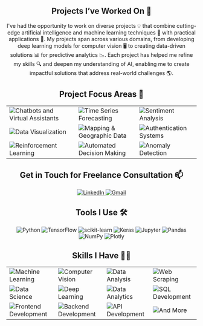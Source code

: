 <h2 align="center">Projects I’ve Worked On 💼</h2>

<p align="center">
  I've had the opportunity to work on diverse projects 💡 that combine cutting-edge artificial intelligence and machine learning techniques 🚩 with practical applications 🚀. My projects span across various domains, from developing deep learning models for computer vision 🖥️ to creating data-driven solutions 📊 for predictive analytics 📉. Each project has helped me refine my skills 🔍 and deepen my understanding of AI, enabling me to create impactful solutions that address real-world challenges 🌎.
</p>

<h2 align="center">Project Focus Areas 🎯</h2>

<table align="center">
   <tr>
    <td><img src="https://img.shields.io/badge/Chatbots%20and%20Virtual%20Assistants-673AB7?style=flat&logo=dialogflow&logoColor=white" alt="Chatbots and Virtual Assistants"></td>
    <td><img src="https://img.shields.io/badge/Time%20Series%20Forecasting-3F51B5?style=flat&logo=python&logoColor=white" alt="Time Series Forecasting"></td>
    <td><img src="https://img.shields.io/badge/Sentiment%20Analysis-FF9800?style=flat&logo=python&logoColor=white" alt="Sentiment Analysis"></td>
  </tr>
  <tr>
    <td><img src="https://img.shields.io/badge/Data%20Visualization-2196F3?style=flat&logo=tableau&logoColor=white" alt="Data Visualization"></td>
    <td><img src="https://img.shields.io/badge/Mapping%20%26%20Geographic%20Data-4CAF50?style=flat&logo=google-maps&logoColor=white" alt="Mapping & Geographic Data"></td>
    <td><img src="https://img.shields.io/badge/Authentication%20Systems-FF9800?style=flat&logo=lock&logoColor=white" alt="Authentication Systems"></td>
  </tr>
  <tr>
    <td><img src="https://img.shields.io/badge/Reinforcement%20Learning-3776AB?style=flat&logo=deepmind&logoColor=white" alt="Reinforcement Learning"></td>
    <td><img src="https://img.shields.io/badge/Automated%20Decision%20Making-673AB7?style=flat&logo=robot-framework&logoColor=white" alt="Automated Decision Making"></td>
    <td><img src="https://img.shields.io/badge/Anomaly%20Detection-2196F3?style=flat&logo=python&logoColor=white" alt="Anomaly Detection"></td>
  </tr>
 
</table>




<h2 align="center">Get in Touch for Freelance Consultation 📫 </h2>

<p align="center">
  <a href="https://www.linkedin.com/in/maryam-s-a40035248">
    <img src="https://img.shields.io/badge/LinkedIn-Maryam%20Sana-blue?style=flat&logo=linkedin&logoColor=white" alt="LinkedIn">
  </a>
  <a href="mailto:maryamsana411@gmail.com">
    <img src="https://img.shields.io/badge/Gmail-maryamsana411@gmail.com-red?style=flat&logo=gmail&logoColor=white" alt="Gmail">
  </a>
</p>

<h2 align="center"> Tools I Use 🛠️</h2>

<p align="center">
  <img src="https://img.shields.io/badge/Python-3776AB?style=flat&logo=python&logoColor=white" alt="Python">
  <img src="https://img.shields.io/badge/TensorFlow-FF6F00?style=flat&logo=tensorflow&logoColor=white" alt="TensorFlow">
  <img src="https://img.shields.io/badge/scikit--learn-F7931E?style=flat&logo=scikit-learn&logoColor=white" alt="scikit-learn">
  <img src="https://img.shields.io/badge/Keras-D00000?style=flat&logo=keras&logoColor=white" alt="Keras">
  <img src="https://img.shields.io/badge/Jupyter-F37626?style=flat&logo=jupyter&logoColor=white" alt="Jupyter">
  <img src="https://img.shields.io/badge/Pandas-150458?style=flat&logo=pandas&logoColor=white" alt="Pandas">
  <img src="https://img.shields.io/badge/NumPy-013243?style=flat&logo=numpy&logoColor=white" alt="NumPy">
  <img src="https://img.shields.io/badge/Plotly-3F4F75?style=flat&logo=plotly&logoColor=white" alt="Plotly">
</p>

<h2 align="center">Skills I Have 🤸‍♂️</h2>

<table align="center">
  <tr>
    <td><img src="https://img.shields.io/badge/Machine%20Learning-3776AB?style=flat&logo=python&logoColor=white" alt="Machine Learning"></td>
    <td><img src="https://img.shields.io/badge/Computer%20Vision-FF6F00?style=flat&logo=tensorflow&logoColor=white" alt="Computer Vision"></td>
    <td><img src="https://img.shields.io/badge/Data%20Analysis-4CAF50?style=flat&logo=pandas&logoColor=white" alt="Data Analysis"></td>
    <td><img src="https://img.shields.io/badge/Web%20Scraping-FF5722?style=flat&logo=python&logoColor=white" alt="Web Scraping"></td>
  </tr>
  <tr>
    <td><img src="https://img.shields.io/badge/Data%20Science-2196F3?style=flat&logo=python&logoColor=white" alt="Data Science"></td>
    <td><img src="https://img.shields.io/badge/Deep%20Learning-673AB7?style=flat&logo=tensorflow&logoColor=white" alt="Deep Learning"></td>
    <td><img src="https://img.shields.io/badge/Data%20Analytics-3F51B5?style=flat&logo=python&logoColor=white" alt="Data Analytics"></td>
    <td><img src="https://img.shields.io/badge/SQL%20Development-FF9800?style=flat&logo=mysql&logoColor=white" alt="SQL Development"></td>
  </tr>
  <tr>
    <td><img src="https://img.shields.io/badge/Frontend%20Development-FFEB3B?style=flat&logo=html5&logoColor=black" alt="Frontend Development"></td>
    <td><img src="https://img.shields.io/badge/Backend%20Development-FFC107?style=flat&logo=django&logoColor=black" alt="Backend Development"></td>
    <td><img src="https://img.shields.io/badge/API%20Development-00BCD4?style=flat&logo=python&logoColor=white" alt="API Development"></td>
    <td><img src="https://img.shields.io/badge/And%20More-8BC34A?style=flat&logo=python&logoColor=white" alt="And More"></td>
  </tr>
</table>
